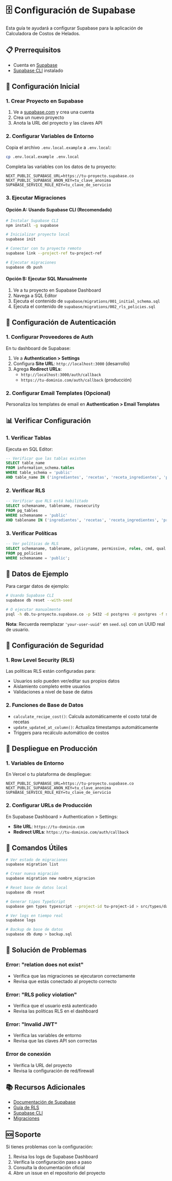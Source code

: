 # 🗄️ Configuración de Supabase

Esta guía te ayudará a configurar Supabase para la aplicación de Calculadora de Costos de Helados.

## 📋 Prerrequisitos

- Cuenta en [Supabase](https://supabase.com)
- [Supabase CLI](https://supabase.com/docs/guides/cli) instalado

## 🚀 Configuración Inicial

### 1. Crear Proyecto en Supabase

1. Ve a [supabase.com](https://supabase.com) y crea una cuenta
2. Crea un nuevo proyecto
3. Anota la URL del proyecto y las claves API

### 2. Configurar Variables de Entorno

Copia el archivo `.env.local.example` a `.env.local`:

```bash
cp .env.local.example .env.local
```

Completa las variables con los datos de tu proyecto:

```env
NEXT_PUBLIC_SUPABASE_URL=https://tu-proyecto.supabase.co
NEXT_PUBLIC_SUPABASE_ANON_KEY=tu_clave_anonima
SUPABASE_SERVICE_ROLE_KEY=tu_clave_de_servicio
```

### 3. Ejecutar Migraciones

#### Opción A: Usando Supabase CLI (Recomendado)

```bash
# Instalar Supabase CLI
npm install -g supabase

# Inicializar proyecto local
supabase init

# Conectar con tu proyecto remoto
supabase link --project-ref tu-project-ref

# Ejecutar migraciones
supabase db push
```

#### Opción B: Ejecutar SQL Manualmente

1. Ve a tu proyecto en Supabase Dashboard
2. Navega a SQL Editor
3. Ejecuta el contenido de `supabase/migrations/001_initial_schema.sql`
4. Ejecuta el contenido de `supabase/migrations/002_rls_policies.sql`

## 🔧 Configuración de Autenticación

### 1. Configurar Proveedores de Auth

En tu dashboard de Supabase:

1. Ve a **Authentication > Settings**
2. Configura **Site URL**: `http://localhost:3000` (desarrollo)
3. Agrega **Redirect URLs**:
   - `http://localhost:3000/auth/callback`
   - `https://tu-dominio.com/auth/callback` (producción)

### 2. Configurar Email Templates (Opcional)

Personaliza los templates de email en **Authentication > Email Templates**

## 📊 Verificar Configuración

### 1. Verificar Tablas

Ejecuta en SQL Editor:

```sql
-- Verificar que las tablas existen
SELECT table_name 
FROM information_schema.tables 
WHERE table_schema = 'public' 
AND table_name IN ('ingredientes', 'recetas', 'receta_ingredientes', 'presentaciones');
```

### 2. Verificar RLS

```sql
-- Verificar que RLS está habilitado
SELECT schemaname, tablename, rowsecurity 
FROM pg_tables 
WHERE schemaname = 'public' 
AND tablename IN ('ingredientes', 'recetas', 'receta_ingredientes', 'presentaciones');
```

### 3. Verificar Políticas

```sql
-- Ver políticas de RLS
SELECT schemaname, tablename, policyname, permissive, roles, cmd, qual 
FROM pg_policies 
WHERE schemaname = 'public';
```

## 🌱 Datos de Ejemplo

Para cargar datos de ejemplo:

```bash
# Usando Supabase CLI
supabase db reset --with-seed

# O ejecutar manualmente
psql -h db.tu-proyecto.supabase.co -p 5432 -d postgres -U postgres -f supabase/seed.sql
```

**Nota**: Recuerda reemplazar `'your-user-uuid'` en `seed.sql` con un UUID real de usuario.

## 🔐 Configuración de Seguridad

### 1. Row Level Security (RLS)

Las políticas RLS están configuradas para:
- Usuarios solo pueden ver/editar sus propios datos
- Aislamiento completo entre usuarios
- Validaciones a nivel de base de datos

### 2. Funciones de Base de Datos

- `calculate_recipe_cost()`: Calcula automáticamente el costo total de recetas
- `update_updated_at_column()`: Actualiza timestamps automáticamente
- Triggers para recálculo automático de costos

## 🚀 Despliegue en Producción

### 1. Variables de Entorno

En Vercel o tu plataforma de despliegue:

```env
NEXT_PUBLIC_SUPABASE_URL=https://tu-proyecto.supabase.co
NEXT_PUBLIC_SUPABASE_ANON_KEY=tu_clave_anonima
SUPABASE_SERVICE_ROLE_KEY=tu_clave_de_servicio
```

### 2. Configurar URLs de Producción

En Supabase Dashboard > Authentication > Settings:
- **Site URL**: `https://tu-dominio.com`
- **Redirect URLs**: `https://tu-dominio.com/auth/callback`

## 🔧 Comandos Útiles

```bash
# Ver estado de migraciones
supabase migration list

# Crear nueva migración
supabase migration new nombre_migracion

# Reset base de datos local
supabase db reset

# Generar tipos TypeScript
supabase gen types typescript --project-id tu-project-id > src/types/database.ts

# Ver logs en tiempo real
supabase logs

# Backup de base de datos
supabase db dump > backup.sql
```

## 🐛 Solución de Problemas

### Error: "relation does not exist"
- Verifica que las migraciones se ejecutaron correctamente
- Revisa que estás conectado al proyecto correcto

### Error: "RLS policy violation"
- Verifica que el usuario está autenticado
- Revisa las políticas RLS en el dashboard

### Error: "Invalid JWT"
- Verifica las variables de entorno
- Revisa que las claves API son correctas

### Error de conexión
- Verifica la URL del proyecto
- Revisa la configuración de red/firewall

## 📚 Recursos Adicionales

- [Documentación de Supabase](https://supabase.com/docs)
- [Guía de RLS](https://supabase.com/docs/guides/auth/row-level-security)
- [Supabase CLI](https://supabase.com/docs/guides/cli)
- [Migraciones](https://supabase.com/docs/guides/cli/local-development#database-migrations)

## 🆘 Soporte

Si tienes problemas con la configuración:

1. Revisa los logs de Supabase Dashboard
2. Verifica la configuración paso a paso
3. Consulta la documentación oficial
4. Abre un issue en el repositorio del proyecto
